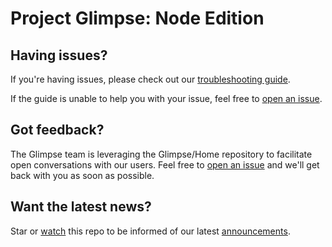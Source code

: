 Project Glimpse: Node Edition
=============================

Having issues?
--------------

If you're having issues, please check out our [troubleshooting guide](http://node.getglimpse.com/docs/support/troubleshooting/).

If the guide is unable to help you with your issue, feel free to [open an issue](https://github.com/glimpse/Home/issues/new).

Got feedback?
-------------

The Glimpse team is leveraging the Glimpse/Home repository to facilitate open conversations with our users. Feel free to [open an issue](https://github.com/glimpse/Home/issues/new) and we'll get back with you as soon as possible.

Want the latest news?
---------------------

Star or [watch](https://github.com/Glimpse/Home/subscription) this repo to be informed of our latest [announcements](https://github.com/glimpse/Home/issues?utf8=%E2%9C%93&q=is%3Aissue%20label%3AAnnouncement%20).